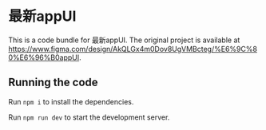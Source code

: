 
  # 最新appUI

  This is a code bundle for 最新appUI. The original project is available at https://www.figma.com/design/AkQLGx4m0Dov8UgVMBcteg/%E6%9C%80%E6%96%B0appUI.

  ## Running the code

  Run `npm i` to install the dependencies.

  Run `npm run dev` to start the development server.
  
